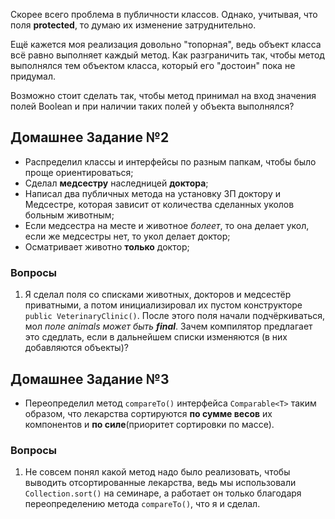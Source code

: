 Скорее всего проблема в публичности классов.
Однако, учитывая, что поля **protected**, то думаю их изменение
затруднительно.

Ещё кажется моя реализация довольно "топорная",
ведь объект класса всё равно выполняет каждый метод.
Как разграничить так, чтобы метод выполнялся тем объектом класса,
который его "достоин" пока не придумал.

Возможно стоит сделать так, чтобы метод принимал на вход 
значения полей Boolean и при наличии таких полей у объекта выполнялся?

## Домашнее Задание №2
- Распределил классы и интерфейсы по разным папкам, чтобы было проще ориентироваться;
- Сделал **медсестру** наследницей **доктора**;
- Написал два публичных метода на установку ЗП доктору и Медсестре, которая зависит
от количества сделанных уколов больным животным;
- Если медсестра на месте и животное *болеет*, то она делает укол, если же медсестры нет,
то укол делает доктор;
- Осматривает животно **только** доктор;

### Вопросы
1. Я сделал поля со списками животных, докторов и медсестёр приватными, а потом
инициализировал их пустом конструкторе `public VeterinaryClinic()`. После этого
поля начали подчёркиваться, мол *поле animals может быть **final***. Зачем компилятор
предлагает это сдедлать, если в дальнейшем списки изменяются (в них добавляются объекты)?

## Домашнее Задание №3
- Переопределил метод `compareTo()` интерфейса `Comparable<T>` таким образом, что 
лекарства сортируются **по сумме весов** их компонентов и **по силе**(приоритет сортировки
по массе).

### Вопросы
1. Не совсем понял какой метод надо было реализовать, чтобы выводить отсортированные
лекарства, ведь мы использовали `Collection.sort()` на семинаре, а работает он только
благодаря переопределению метода `compareTo()`, что я и сделал.
 